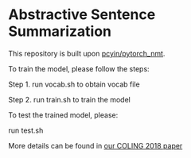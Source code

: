 # Abstractive Sentence Summarization

This repository is built upon [pcyin/pytorch\_nmt](https://github.com/pcyin/pytorch_nmt).   

To train the model, please follow the steps:

  Step 1. run vocab.sh to obtain vocab file

  Step 2. run train.sh to train the model

To test the trained model, please:

  run test.sh

More details can be found in [our COLING 2018 paper](https://aclanthology.coli.uni-saarland.de/events/coling-2018/xxx)
